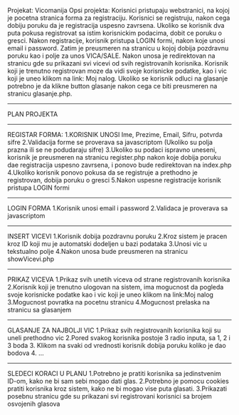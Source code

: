 Projekat: Vicomanija
Opsi projekta: Korisnici pristupaju webstranici, na kojoj je pocetna stranica forma za registraciju. Korisnici se registruju, nakon cega dobiju poruku da je registracija uspesno zavrsena. Ukoliko se korisnik dva puta pokusa registrovat sa istim korisnickim podacima, dobit ce poruku o gresci. Nakon registracije, korisnik pristupa LOGIN formi, nakon koje unosi email i password. Zatim je preusmeren na stranicu u kojoj dobija pozdravnu poruku kao i polje za unos VICA/SALE. Nakon unosa je redirektovan na stranicu gde su prikazani svi vicevi od svih registrovanih korisnika. Korisnik koji je trenutno registrovan moze da vidi svoje korisnicke podatke, kao i vic koji je uneo klikom na link: Moj nalog. Ukoliko se korisnik odluci na glasanje potrebno je da klikne button glasanje nakon cega ce biti preusmeren na stranicu glasanje.php.
*******************************
PLAN PROJEKTA
*********************************
REGISTAR FORMA:
1.KORISNIK UNOSI Ime, Prezime, Email, Sifru, potvrda sifre
2.Validacija forme se proverava sa javascriptom (Ukoliko su polja prazna ili se ne podudaraju sifre)
3.Ukoliko su podaci ispravno uneseni, korisnik je preusmeren na stranicu register.php nakon koje dobija poruku dae registracija uspesno zavrsena, i ponovo bude redirektovan na index.php
4.Ukoliko korisnik ponovo pokusa da se registruje a prethodno je registrovan, dobija poruku o gresci
5.Nakon uspesne registracije korisnik pristupa LOGIN formi
***********************************
LOGIN FORMA
1.Korisnik unosi email i password
2.Validaca je proverava sa javascriptom
************************************
INSERT VICEVI
1.Korisnik dobija pozdravnu poruku
2.Kroz sistem je pracen kroz ID koji mu je automatski dodeljen u bazi podataka
3.Unosi vic u tekstualno polje
4.Nakon unosa bude preusmeren na stranicu showVicevi.php
************************************
PRIKAZ VICEVA
1.Prikaz svih unetih viceva od strane registrovanih korisnika
2.Korisnik koji je trenutno ulogovan na sistem, ima mogucnost da pogleda svoje korisnicke podatke kao i vic koji je uneo klikom na link:Moj nalog
3.Mogucnost povratka na pocetnu stranicu
4.Mogucnost prelaska na stranicu sa glasanjem
************************************
GLASANJE ZA NAJBOLJI VIC
1.Prikaz svih registrovanih korisnika koji su uneli prethodno vic
2.Pored svakog korisnika postoje 3 radio inputa, sa 1, 2 i 3 boda
3. Klikom na svaki od vrednosti korisnik dobija poruku koliko je dao bodova
4. ...
*************************************


SLEDECI KORACI U PLANU
1.Potrebno je pratiti korisnika sa jedinstvenim ID-om, kako ne bi sam sebi mogao dati glas.
2.Potrebno je pomocu cookies pratiti korisnika kroz sistem, kako ne bi mogao vise puta glasati.
3.Prikazati posebnu stranicu gde su prikazani svi registrovani korisnici sa brojem osvojenih glasova
